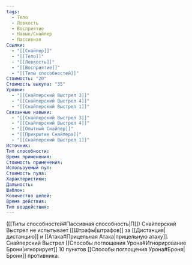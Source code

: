 ```yaml
---
tags:
  - Тело
  - Ловкость
  - Восприятие
  - Навык/Снайпер
  - Пассивная
Ссылки:
  - "[[Снайпер]]"
  - "[[Тело]]"
  - "[[Ловкость]]"
  - "[[Восприятие]]"
  - "[[Типы способностей]]"
Стоимость: "20"
Стоимость выкупа: "35"
Уровни:
  - "[[Снайперский Выстрел 3]]"
  - "[[Снайперский Выстрел 4]]"
  - "[[Снайперский Выстрел 1]]"
Связанные навыки:
  - "[[Снайперский Выстрел 3]]"
  - "[[Снайперский Выстрел 4]]"
  - "[[Опытный Снайпер]]"
  - "[[Прикрытие Снайпера]]"
  - "[[Снайперский Выстрел 1]]"
Источник:
Тип способности:
Время применения:
Стоимость применения:
Используемый пул:
Стоимость пула:
Характеристики:
Дальность:
Шаблон:
Количество целей:
Время действия:
Тип воздействия:
---
```

([[Типы способностей#Пассивная способность|П]]) Снайперский Выстрел не испытывает [[Штрафы|штрафов]] за [[Дистанция|дистанцию]] и [[Атака#Прицельная Атака|прицельную атаку]]. 
Снайперский Выстрел [[Способы поглощения Урона#Игнорирование Брони|игнорирует]] 10 пунктов [[Способы поглощения Урона#Броня|Брони]] противника.